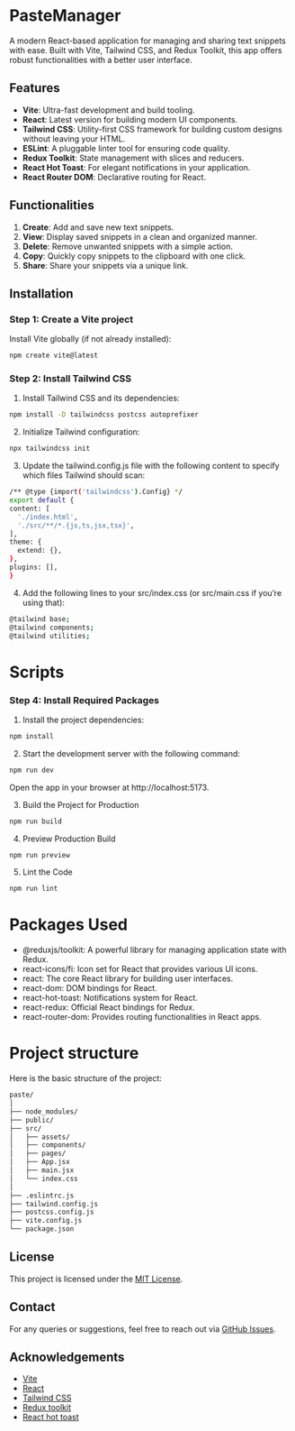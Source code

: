 # **PasteManager**

A modern React-based application for managing and sharing text snippets with ease. Built with Vite, Tailwind CSS, and Redux Toolkit, this app offers robust functionalities with a better  user interface.

## **Features**
- **Vite**: Ultra-fast development and build tooling.
- **React**: Latest version for building modern UI components.
- **Tailwind CSS**: Utility-first CSS framework for building custom designs without leaving your HTML.
- **ESLint**: A pluggable linter tool for ensuring code quality.
- **Redux Toolkit**: State management with slices and reducers.
- **React Hot Toast**: For elegant notifications in your application.
- **React Router DOM**: Declarative routing for React.

## **Functionalities**
1. **Create**: Add and save new text snippets.
2. **View**: Display saved snippets in a clean and organized manner.
3. **Delete**: Remove unwanted snippets with a simple action.
4. **Copy**: Quickly copy snippets to the clipboard with one click.
5. **Share**: Share your snippets via a unique link.

## **Installation**

### **Step 1: Create a Vite project**
 Install Vite globally (if not already installed):
```bash
npm create vite@latest
```
### **Step 2: Install Tailwind CSS**
1. Install Tailwind CSS and its dependencies:
 ``` bash
npm install -D tailwindcss postcss autoprefixer
 ```
2. Initialize Tailwind configuration:
 ``` bash
 npx tailwindcss init
 ```
3. Update the tailwind.config.js file with the following content to specify which files Tailwind should scan:
  ``` bash
  /** @type {import('tailwindcss').Config} */
export default {
  content: [
    './index.html',
    './src/**/*.{js,ts,jsx,tsx}',
  ],
  theme: {
    extend: {},
  },
  plugins: [],
}
```
 4. Add the following lines to your src/index.css (or src/main.css if you’re using that):
``` bash
@tailwind base;
@tailwind components;
@tailwind utilities;
```
# **Scripts**
### **Step 4: Install Required Packages**
1. Install the project dependencies:
``` bash
npm install
```
2. Start the development server with the following command:
``` bash
npm run dev
```
  Open the app in your browser at http://localhost:5173.

3. Build the Project for Production
``` bash
npm run build
```
4. Preview Production Build
``` bash
npm run preview
```
5. Lint the Code
``` bash
npm run lint
```

# **Packages Used**
- @reduxjs/toolkit: A powerful library for managing application state with Redux.
- react-icons/fi: Icon set for React that provides various UI icons.
- react: The core React library for building user interfaces.
- react-dom: DOM bindings for React.
- react-hot-toast: Notifications system for React.
- react-redux: Official React bindings for Redux.
- react-router-dom: Provides routing functionalities in React apps.

# **Project structure**
Here is the basic structure of the project:
``` bash
paste/
│
├── node_modules/
├── public/
├── src/
│   ├── assets/
│   ├── components/
│   ├── pages/
│   ├── App.jsx
│   ├── main.jsx
│   └── index.css
│
├── .eslintrc.js
├── tailwind.config.js
├── postcss.config.js
├── vite.config.js
└── package.json
```
## License
This project is licensed under the [MIT License](LICENSE).

## Contact
For any queries or suggestions, feel free to reach out via [GitHub Issues](https://github.com/sharryXheisenberg/PasteManager/issues).

## Acknowledgements

- [Vite](https://vitejs.dev/)
- [React](https://reactjs.org/)
- [Tailwind CSS](https://tailwindcss.com/)
- [Redux toolkit](https://redux-toolkit.js.org/)
- [React hot toast](https://www.npmjs.com/package/react-hot-toast)
    
